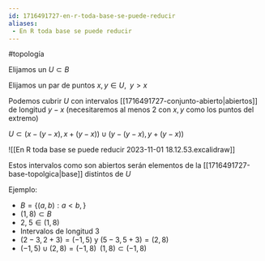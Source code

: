 ```yaml
---
id: 1716491727-en-r-toda-base-se-puede-reducir
aliases:
 - En R toda base se puede reducir
---
```


#topología

Elijamos un $U \subset B$

Elijamos un par de puntos $x,y \in U, \;\; y > x$ 

Podemos cubrir $U$ con intervalos [[1716491727-conjunto-abierto|abiertos]] de longitud $y - x$ (necesitaremos al menos 2 con $x,y$ como los puntos del extremo)

$U \subset (x - (y - x), x + (y - x)) \cup (y - (y - x), y  + (y - x))$

![[En R toda base se puede reducir 2023-11-01 18.12.53.excalidraw]]

Estos intervalos como son abiertos serán elementos de la [[1716491727-base-topolgica|base]] distintos de $U$

Ejemplo:

- $B = \{(a,b) : a < b, \}$
- $(1,8) \subset B$
- $2, \; 5 \in (1,8)$
- Intervalos de longitud 3
- $(2-3, 2 + 3) = (-1,5)$ y $(5 - 3, 5 + 3) = (2, 8)$
- $(-1,5) \cup (2,8) = (-1,8) \;\; (1,8) \subset (-1,8)$